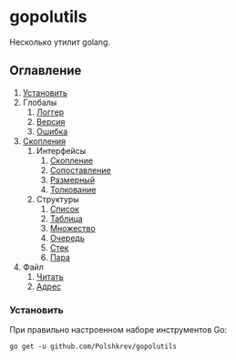 # gopolutils
 Несколько утилит golang.

## Оглавление
1. [Установить](#установить)
2. Глобалы
    1. [Логгер](/docs/ru-RU/logger.md)
    2. [Версия](/docs/ru-RU/version.md)
    3. [Ошибка](/docs/ru-RU/exception.md)
3. [Скопления](/docs/ru-RU/collections/collections.md)
    1. Интерфейсы
        1. [Скопление](/docs/ru-RU/collections/collection.md)
        2. [Сопоставление](/docs/ru-RU/collections/mapping.md)
        3. [Размерный](/docs/ru-RU/collections/sized.md)
        4. [Толкование](/docs/ru-RU/collections/view.md)
    2. Структуры
        1. [Список](/docs/ru-RU/collections/array.md)
        2. [Таблица](/docs/ru-RU/collections/map.md)
        3. [Множество](/docs/ru-RU/collections/set.md)
        4. [Очередь](/docs/ru-RU/collections/queue.md)
        5. [Стек](/docs/ru-RU/collections/stack.md)
        6. [Пара](/docs/ru-RU/collections/pair.md)
4. Файл
    1. [Читать](/docs/ru-RU/fayl/read.md)
    2. [Адрес](/docs/ru-RU/fayl/path.md)


### Установить
При правильно настроенном наборе инструментов Go:
```console
go get -u github.com/Polshkrev/gopolutils
```